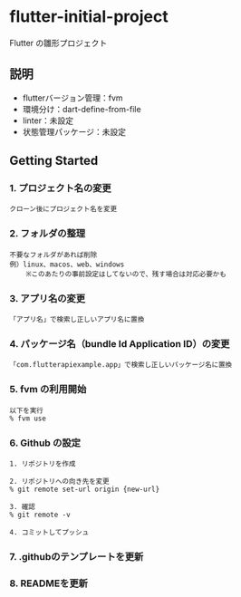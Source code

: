# flutter-initial-project

Flutter の雛形プロジェクト

## 説明

- flutterバージョン管理：fvm
- 環境分け：dart-define-from-file
- linter：未設定
- 状態管理パッケージ：未設定

## Getting Started

### 1. プロジェクト名の変更

    クローン後にプロジェクト名を変更

### 2. フォルダの整理

    不要なフォルダがあれば削除
    例）linux、macos、web、windows
        ※このあたりの事前設定はしてないので、残す場合は対応必要かも

### 3. アプリ名の変更

    「アプリ名」で検索し正しいアプリ名に置換

### 4. パッケージ名（bundle Id Application ID）の変更

    「com.flutterapiexample.app」で検索し正しいパッケージ名に置換

### 5. fvm の利用開始

    以下を実行
    % fvm use

### 6. Github の設定

    1. リポジトリを作成

    2. リポジトリへの向き先を変更
    % git remote set-url origin {new-url}

    3. 確認
    % git remote -v

    4. コミットしてプッシュ

### 7. .githubのテンプレートを更新

### 8. READMEを更新

